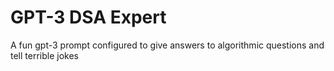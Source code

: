 # GPT-3 DSA Expert

A fun gpt-3 prompt configured to give answers to algorithmic questions and tell terrible
jokes
